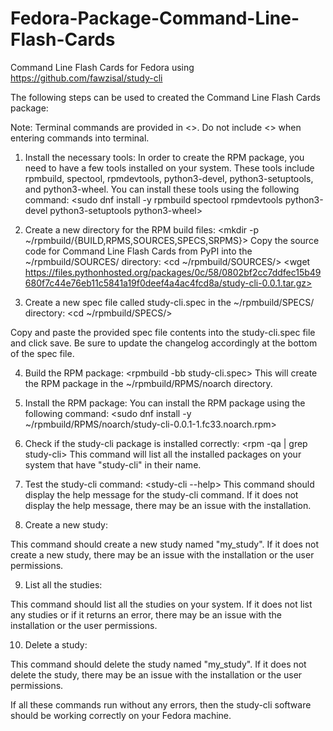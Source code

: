 # Fedora-Package-Command-Line-Flash-Cards
Command Line Flash Cards for Fedora using https://github.com/fawzisal/study-cli

The following steps can be used to created the Command Line Flash Cards package:

Note: Terminal commands are provided in <>. Do not include <> when entering commands into terminal.

1. Install the necessary tools: 
In order to create the RPM package, you need to have a few tools installed on your system. These tools include rpmbuild, spectool, rpmdevtools, python3-devel, python3-setuptools, and python3-wheel. You can install these tools using the following command:
<sudo dnf install -y rpmbuild spectool rpmdevtools python3-devel python3-setuptools python3-wheel>

2. Create a new directory for the RPM build files:
<mkdir -p ~/rpmbuild/{BUILD,RPMS,SOURCES,SPECS,SRPMS}>
Copy the source code for Command Line Flash Cards from PyPI into the ~/rpmbuild/SOURCES/ directory:
<cd ~/rpmbuild/SOURCES/>
<wget https://files.pythonhosted.org/packages/0c/58/0802bf2cc7ddfec15b49680f7c44e76eb11c5841a19f0deef4a4ac4fcd8a/study-cli-0.0.1.tar.gz>

3. Create a new spec file called study-cli.spec in the ~/rpmbuild/SPECS/ directory:
<cd ~/rpmbuild/SPECS/>
<gedit study-cli.spec>
Copy and paste the provided spec file contents into the study-cli.spec file and click save.
Be sure to update the changelog accordingly at the bottom of the spec file.

4. Build the RPM package:
<rpmbuild -bb study-cli.spec>
This will create the RPM package in the ~/rpmbuild/RPMS/noarch directory.

5. Install the RPM package:
You can install the RPM package using the following command:
<sudo dnf install -y ~/rpmbuild/RPMS/noarch/study-cli-0.0.1-1.fc33.noarch.rpm>

6. Check if the study-cli package is installed correctly:
<rpm -qa | grep study-cli>
This command will list all the installed packages on your system that have "study-cli" in their name.

7. Test the study-cli command:
<study-cli --help>
This command should display the help message for the study-cli command. If it does not display the help message, there may be an issue with the installation.

8. Create a new study:
<study-cli create my_study>
This command should create a new study named "my_study". If it does not create a new study, there may be an issue with the installation or the user permissions.

9. List all the studies:
<study-cli list>
This command should list all the studies on your system. If it does not list any studies or if it returns an error, there may be an issue with the installation or the user permissions.

10. Delete a study:
<study-cli delete my_study>
This command should delete the study named "my_study". If it does not delete the study, there may be an issue with the installation or the user permissions.

If all these commands run without any errors, then the study-cli software should be working correctly on your Fedora machine.


